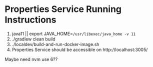 # Properties Service Running Instructions
1. java11 || export JAVA_HOME=`/usr/libexec/java_home -v 11`
2. ./gradlew clean build
3. ./localdev/build-and-run-docker-image.sh
4. Properties Service should be accessible on http://localhost:3005/

Maybe need nvm use 6??
